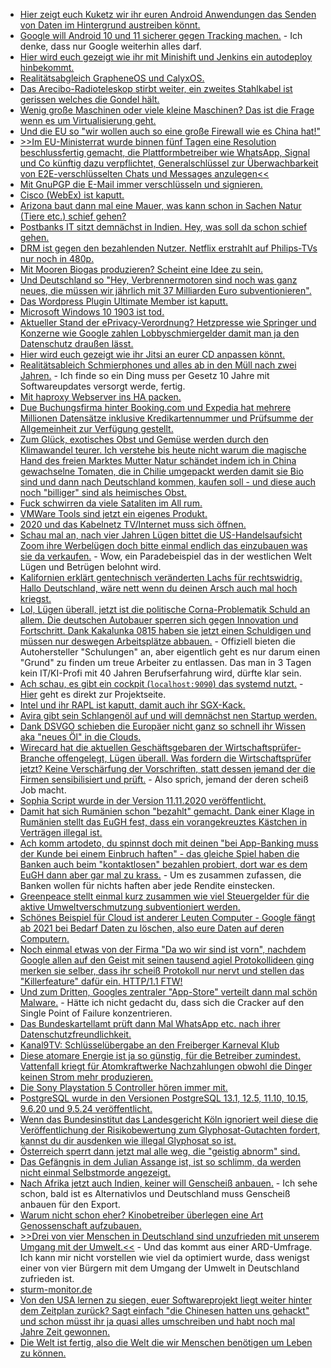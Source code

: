 * [Hier zeigt euch Kuketz wir ihr euren Android Anwendungen das Senden von Daten im Hintergrund austreiben könnt.](https://www.kuketz-blog.de/android-tipp-hintergrunddaten-von-apps-beschraenken/)
* [Google will Android 10 und 11 sicherer gegen Tracking machen.](https://www.kuketz-blog.de/wie-google-die-tracking-branche-langsam-dahinsiechen-laesst/) - Ich denke, dass nur Google weiterhin alles darf.
* [Hier wird euch gezeigt wie ihr mit Minishift und Jenkins ein autodeploy hinbekommt.](https://opensource.com/article/20/11/minishift-linux)
* [Realitätsabgleich GrapheneOS und CalyxOS.](https://www.kuketz-blog.de/vorschau-grapheneos-und-calyxos/)
* [Das Arecibo-Radioteleskop stirbt weiter, ein zweites Stahlkabel ist gerissen welches die Gondel hält.](https://www.golem.de/news/astronomie-zweites-kabel-von-arecibo-radioteleskop-kaputt-2011-151982.html)
* [Wenig große Maschinen oder viele kleine Maschinen? Das ist die Frage wenn es um Virtualisierung geht.](https://utcc.utoronto.ca/~cks/space/blog/sysadmin/VirtualizationHostLargeVsSmall)
* [Und die EU so "wir wollen auch so eine große Firewall wie es China hat!"](https://blog.fefe.de/?ts=a157d173)
* [>>Im EU-Ministerrat wurde binnen fünf Tagen eine Resolution beschlussfertig gemacht, die Plattformbetreiber wie WhatsApp, Signal und Co künftig dazu verpflichtet, Generalschlüssel zur Überwachbarkeit von E2E-verschlüsselten Chats und Messages anzulegen<<](https://blog.fefe.de/?ts=a157c1a0)
* [Mit GnuPGP die E-Mail immer verschlüsseln und signieren.](https://blog.fefe.de/?ts=a157f758)
* [Cisco (WebEx) ist kaputt.](https://blog.fefe.de/?ts=a157ee6b)
* [Arizona baut dann mal eine Mauer, was kann schon in Sachen Natur (Tiere etc.) schief gehen?](https://netzfrauen.org/2020/11/09/arizona/)
* [Postbanks IT sitzt demnächst in Indien. Hey, was soll da schon schief gehen.](https://www.golem.de/news/tata-consultancy-services-deutsche-bank-verkauft-it-bereich-postbank-systems-2011-151989.html)
* [DRM ist gegen den bezahlenden Nutzer. Netflix erstrahlt auf Philips-TVs nur noch in 480p.](https://blog.fefe.de/?ts=a1574340)
* [Mit Mooren Biogas produzieren? Scheint eine Idee zu sein.](https://www.sonnenseite.com/de/wissenschaft/biogas-aus-mooren-hat-enorme-klimaschutzwirkung/)
* [Und Deutschland so "Hey, Verbrennermotoren sind noch was ganz neues, die müssen wir jährlich mit 37 Milliarden Euro subventionieren".](https://www.sonnenseite.com/de/politik/milliarden-subventionen-gegen-die-klimaziele/)
* [Das Wordpress Plugin Ultimate Member ist kaputt.](https://www.bleepingcomputer.com/news/security/wordpress-plugin-bugs-can-let-attackers-hijack-up-to-100k-sites/)
* [Microsoft Windows 10 1903 ist tod.](https://www.bleepingcomputer.com/news/microsoft/microsoft-force-upgrading-windows-10-1903-devices-to-1909/)
* [Aktueller Stand der ePrivacy-Verordnung? Hetzpresse wie Springer und Konzerne wie Google zahlen Lobbyschmiergelder damit man ja den Datenschutz draußen lässt.](https://netzpolitik.org/2020/online-tracking-womoeglich-letzte-chance-fuer-die-eprivacy-verordnung/)
* [Hier wird euch gezeigt wie ihr Jitsi an eurer CD anpassen könnt.](https://scheible.it/das-design-von-jitsi-meet-anpassen/)
* [Realitätsableich Schmierphones und alles ab in den Müll nach zwei Jahren.](https://www.golem.de/news/android-bye-bye-lineage-os-2011-151899-3.html) - Ich finde so ein Ding muss per Gesetz 10 Jahre mit Softwareupdates versorgt werde, fertig.
* [Mit haproxy Webserver ins HA packen.](https://opensource.com/article/20/11/load-balancing-haproxy)
* [Due Buchungsfirma hinter Booking.com und Expedia hat mehrere Millionen Datensätze inklusive Kredikartennummer und Prüfsumme der Allgemeinheit zur Verfügung gestellt.](https://www.golem.de/news/datenleck-daten-von-millionen-hotelgaesten-ungeschuetzt-im-netz-2011-152005.html)
* [Zum Glück, exotisches Obst und Gemüse werden durch den Klimawandel teurer. Ich verstehe bis heute nicht warum die magische Hand des freien Marktes Mutter Natur schändet indem ich in China gewachselne Tomaten, die in Chilie umgepackt werden damit sie Bio sind und dann nach Deutschland kommen, kaufen soll - und diese auch noch "billiger" sind als heimisches Obst.](https://www.sonnenseite.com/de/wirtschaft/exotisches-obst-und-gemuese-koennte-durch-den-klimawandel-teurer-werden/)
* [Fuck schwirren da viele Sataliten im All rum.](https://satellitemap.space/)
* [VMWare Tools sind jetzt ein eigenes Produkt.](https://www.windowspro.de/news/vmware-tools-werden-eigenstaendiges-produkt/04636.html)
* [2020 und das Kabelnetz TV/Internet muss sich öffnen.](https://www.golem.de/news/schnittstellen-wie-das-tv-kabelnetz-geoeffnet-wird-2011-152024.html)
* [Schau mal an, nach vier Jahren Lügen bittet die US-Handelsaufsicht Zoom ihre Werbelügen doch bitte einmal endlich das einzubauen was sie da verkaufen.](https://www.golem.de/news/videokonferenz-ftc-verlangt-sicherheitsverbesserungen-bei-zoom-2011-152023.html) - Wow, ein Paradebeispiel das in der westlichen Welt Lügen und Betrügen belohnt wird.
* [Kalifornien erklärt gentechnisch veränderten Lachs für rechtswidrig. Hallo Deutschland, wäre nett wenn du deinen Arsch auch mal hoch kriegst.](https://netzfrauen.org/2020/11/10/salmon-3/)
* [Lol, Lügen überall, jetzt ist die politische Corna-Problematik Schuld an allem. Die deutschen Autobauer sperren sich gegen Innovation und Fortschritt. Dank Kakalunka 0815 haben sie jetzt einen Schuldigen und müssen nur deswegen Arbeitsplätze abbauen.](https://www.golem.de/news/automobilindustrie-flucht-nach-vorne-2011-151579.html) - Offiziell bieten die Autohersteller "Schulungen" an, aber eigentlich geht es nur darum einen "Grund" zu finden um treue Arbeiter zu entlassen. Das man in 3 Tagen kein IT/KI-Profi mit 40 Jahren Berufserfahrung wird, dürfte klar sein.
* [Ach schau, es gibt ein cockpit (`localhost:9090`) das systemd nutzt.](https://opensource.com/article/20/11/cockpit-server-management) - [Hier](https://cockpit-project.org/) geht es direkt zur Projektseite.
* [Intel und ihr RAPL ist kaputt, damit auch ihr SGX-Kack.](https://blog.fefe.de/?ts=a15421e3)
* [Avira gibt sein Schlangenöl auf und will demnächst nen Startup werden.](https://blog.fefe.de/?ts=a1545754)
* [Dank DSVGO schieben die Europäer nicht ganz so schnell ihr Wissen aka "neues Öl" in die Clouds.](https://blog.fefe.de/?ts=a15446b0)
* [Wirecard hat die aktuellen Geschäftsgebaren der Wirtschaftsprüfer-Branche offengelegt, Lügen überall. Was fordern die Wirtschaftsprüfer jetzt? Keine Verschärfung der Vorschriften, statt dessen jemand der die Firmen sensibilisiert und prüft.](https://blog.fefe.de/?ts=a1544105) - Also sprich, jemand der deren scheiß Job macht.
* [Sophia Script wurde in der Version 11.11.2020 veröffentlicht.](https://github.com/farag2/Windows-10-Sophia-Script/releases/tag/5.2)
* [Damit hat sich Rumänien schon "bezahlt" gemacht. Dank einer Klage in Rumänien stellt das EuGH fest, dass ein vorangekreuztes Kästchen in Verträgen illegal ist.](https://netzpolitik.org/2020/eugh-urteil-im-voraus-angekreuzte-kaestchen-sind-nicht-legal/)
* [Ach komm artodeto, du spinnst doch mit deinen "bei App-Banking muss der Kunde bei einem Einbruch haften" - das gleiche Spiel haben die Banken auch beim "kontaktlosen" bezahlen probiert, dort war es dem EuGH dann aber gar mal zu krass.](https://www.golem.de/news/kontaktloses-bezahlen-banken-muessen-bei-angezeigtem-kartenverlust-haften-2011-152046.html) - Um es zusammen zufassen, die Banken wollen für nichts haften aber jede Rendite einstecken.
* [Greenpeace stellt einmal kurz zusammen wie viel Steuergelder für die aktive Umweltverschmutzung subventioniert werden.](https://www.sonnenseite.com/de/wirtschaft/greenpeace-studie-abbau-der-zehn-klimaschaedlichsten-subventionen/)
* [Schönes Beispiel für Cloud ist anderer Leuten Computer - Google fängt ab 2021 bei Bedarf Daten zu löschen, also eure Daten auf deren Computern.](https://www.golem.de/news/onlinespeicher-google-loescht-kuenftig-daten-von-bestimmten-drive-konten-2011-152065.html)
* [Noch einmal etwas von der Firma "Da wo wir sind ist vorn", nachdem Google allen auf den Geist mit seinen tausend agiel Protokollideen ging merken sie selber, dass ihr scheiß Protokoll nur nervt und stellen das "Killerfeature" dafür ein. HTTP/1.1 FTW!](https://www.golem.de/news/quic-chrome-entfernt-server-push-fuer-http-verbindungen-2011-152064.html)
* [Und zum Dritten, Googles zentraler "App-Store" verteilt dann mal schön Malware.](https://blog.fefe.de/?ts=a153dbb0) - Hätte ich nicht gedacht du, dass sich die Cracker auf den Single Point of Failure konzentrieren.
* [Das Bundeskartellamt prüft dann Mal WhatsApp etc. nach ihrer Datenschutzfreundlichkeit.](https://netzpolitik.org/2020/whatsapp-co-bundeskartellamt-untersucht-messenger-apps/)
* [Kanal9TV: Schlüsselübergabe an den Freiberger Karneval Klub](https://www.youtube.com/watch?v=-aGh158LAjI)
* [Diese atomare Energie ist ja so günstig, für die Betreiber zumindest. Vattenfall kriegt für Atomkraftwerke Nachzahlungen obwohl die Dinger keinen Strom mehr produzieren.](https://www.sonnenseite.com/de/wirtschaft/atomarer-reststrom-wird-teurer/)
* [Die Sony Playstation 5 Controller hören immer mit.](https://www.golem.de/news/sony-playstation-5-hoert-in-multiplayerspielen-mit-2011-152086.html)
* [PostgreSQL wurde in den Versionen PostgreSQL 13.1, 12.5, 11.10, 10.15, 9.6.20 und 9.5.24 veröffentlicht.](https://www.postgresql.org/about/news/postgresql-131-125-1110-1015-9620-and-9524-released-2111/)
* [Wenn das Bundesinstitut das Landesgericht Köln ignoriert weil diese die Veröffentlichung der Risikobewertung zum Glyphosat-Gutachten fordert, kannst du dir ausdenken wie illegal Glyphosat so ist.](https://netzpolitik.org/2020/zensurheberrecht-glyphosat-gutachten-durfte-veroeffentlicht-werden/)
* [Österreich sperrt dann jetzt mal alle weg, die "geistig abnorm" sind.](https://blog.fefe.de/?ts=a150f471)
* [Das Gefängnis in dem Julian Assange ist, ist so schlimm, da werden nicht einmal Selbstmorde angezeigt.](https://blog.fefe.de/?ts=a150f090)
* [Nach Afrika jetzt auch Indien, keiner will Genscheiß anbauen.](https://netzfrauen.org/2020/11/13/india-16/) - Ich sehe schon, bald ist es Alternativlos und Deutschland muss Genscheiß anbauen für den Export.
* [Warum nicht schon eher? Kinobetreiber überlegen eine Art Genossenschaft aufzubauen.](https://www.golem.de/news/film-kleinere-kinos-wollen-kunden-digital-erreichen-2011-152095.html)
* [>>Drei von vier Menschen in Deutschland sind unzufrieden mit unserem Umgang mit der Umwelt.<<](https://www.sonnenseite.com/de/tipps/ard-umfrage-deutsche-bewerten-umgang-mit-umwelt-sehr-kritisch/) - Und das kommt aus einer ARD-Umfrage. Ich kann mir nicht vorstellen wie viel da optimiert wurde, dass wenigst einer von vier Bürgern mit dem Umgang der Umwelt in Deutschland zufrieden ist.
* [sturm-monitor.de](https://www.sturm-monitor.de)
* [Von den USA lernen zu siegen, euer Softwareprojekt liegt weiter hinter dem Zeitplan zurück? Sagt einfach "die Chinesen hatten uns gehackt" und schon müsst ihr ja quasi alles umschreiben und habt noch mal Jahre Zeit gewonnen.](https://www.golem.de/news/us-air-force-chinesen-hatten-zugriff-auf-software-des-f-35-kampfjets-2011-152098.html)
* [Die Welt ist fertig, also die Welt die wir Menschen benötigen um Leben zu können.](https://www.nature.com/articles/s41598-020-75481-z)
